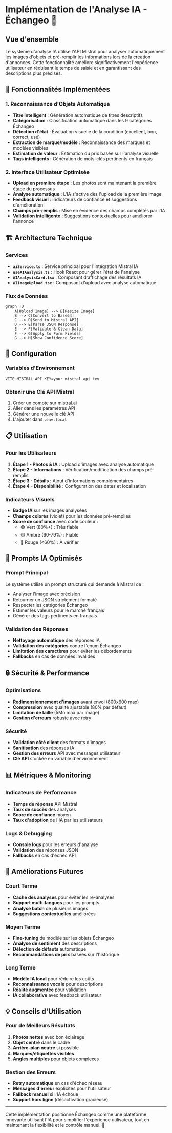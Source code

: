 # Implémentation de l'Analyse IA - Échangeo 🤖

## Vue d'ensemble

Le système d'analyse IA utilise l'API Mistral pour analyser automatiquement les images d'objets et pré-remplir les informations lors de la création d'annonces. Cette fonctionnalité améliore significativement l'expérience utilisateur en réduisant le temps de saisie et en garantissant des descriptions plus précises.

## 🚀 Fonctionnalités Implémentées

### 1. **Reconnaissance d'Objets Automatique**
- **Titre intelligent** : Génération automatique de titres descriptifs
- **Catégorisation** : Classification automatique dans les 9 catégories Échangeo
- **Détection d'état** : Évaluation visuelle de la condition (excellent, bon, correct, usé)
- **Extraction de marque/modèle** : Reconnaissance des marques et modèles visibles
- **Estimation de valeur** : Estimation du prix basée sur l'analyse visuelle
- **Tags intelligents** : Génération de mots-clés pertinents en français

### 2. **Interface Utilisateur Optimisée**
- **Upload en première étape** : Les photos sont maintenant la première étape du processus
- **Analyse automatique** : L'IA s'active dès l'upload de la première image
- **Feedback visuel** : Indicateurs de confiance et suggestions d'amélioration
- **Champs pré-remplis** : Mise en évidence des champs complétés par l'IA
- **Validation intelligente** : Suggestions contextuelles pour améliorer l'annonce

## 🏗️ Architecture Technique

### Services
- **`aiService.ts`** : Service principal pour l'intégration Mistral IA
- **`useAIAnalysis.ts`** : Hook React pour gérer l'état de l'analyse
- **`AIAnalysisCard.tsx`** : Composant d'affichage des résultats IA
- **`AIImageUpload.tsx`** : Composant d'upload avec analyse automatique

### Flux de Données
```mermaid
graph TD
    A[Upload Image] --> B[Resize Image]
    B --> C[Convert to Base64]
    C --> D[Send to Mistral API]
    D --> E[Parse JSON Response]
    E --> F[Validate & Clean Data]
    F --> G[Apply to Form Fields]
    G --> H[Show Confidence Score]
```

## 🔧 Configuration

### Variables d'Environnement
```env
VITE_MISTRAL_API_KEY=your_mistral_api_key
```

### Obtenir une Clé API Mistral
1. Créer un compte sur [mistral.ai](https://mistral.ai)
2. Aller dans les paramètres API
3. Générer une nouvelle clé API
4. L'ajouter dans `.env.local`

## 📋 Utilisation

### Pour les Utilisateurs
1. **Étape 1 - Photos & IA** : Upload d'images avec analyse automatique
2. **Étape 2 - Informations** : Vérification/modification des champs pré-remplis
3. **Étape 3 - Détails** : Ajout d'informations complémentaires
4. **Étape 4 - Disponibilité** : Configuration des dates et localisation

### Indicateurs Visuels
- **Badge IA** sur les images analysées
- **Champs colorés** (violet) pour les données pré-remplies
- **Score de confiance** avec code couleur :
  - 🟢 Vert (80%+) : Très fiable
  - 🟡 Ambre (60-79%) : Fiable
  - 🔴 Rouge (<60%) : À vérifier

## 🎯 Prompts IA Optimisés

### Prompt Principal
Le système utilise un prompt structuré qui demande à Mistral de :
- Analyser l'image avec précision
- Retourner un JSON strictement formaté
- Respecter les catégories Échangeo
- Estimer les valeurs pour le marché français
- Générer des tags pertinents en français

### Validation des Réponses
- **Nettoyage automatique** des réponses IA
- **Validation des catégories** contre l'enum Échangeo
- **Limitation des caractères** pour éviter les débordements
- **Fallbacks** en cas de données invalides

## 🔒 Sécurité & Performance

### Optimisations
- **Redimensionnement d'images** avant envoi (800x600 max)
- **Compression** avec qualité ajustable (80% par défaut)
- **Limitation de taille** (5Mo max par image)
- **Gestion d'erreurs** robuste avec retry

### Sécurité
- **Validation côté client** des formats d'images
- **Sanitisation** des réponses IA
- **Gestion des erreurs** API avec messages utilisateur
- **Clé API** stockée en variable d'environnement

## 📊 Métriques & Monitoring

### Indicateurs de Performance
- **Temps de réponse** API Mistral
- **Taux de succès** des analyses
- **Score de confiance** moyen
- **Taux d'adoption** de l'IA par les utilisateurs

### Logs & Debugging
- **Console logs** pour les erreurs d'analyse
- **Validation** des réponses JSON
- **Fallbacks** en cas d'échec API

## 🚀 Améliorations Futures

### Court Terme
- **Cache des analyses** pour éviter les re-analyses
- **Support multi-langues** pour les prompts
- **Analyse batch** de plusieurs images
- **Suggestions contextuelles** améliorées

### Moyen Terme
- **Fine-tuning** du modèle sur les objets Échangeo
- **Analyse de sentiment** des descriptions
- **Détection de défauts** automatique
- **Recommandations de prix** basées sur l'historique

### Long Terme
- **Modèle IA local** pour réduire les coûts
- **Reconnaissance vocale** pour descriptions
- **Réalité augmentée** pour validation
- **IA collaborative** avec feedback utilisateur

## 💡 Conseils d'Utilisation

### Pour de Meilleurs Résultats
1. **Photos nettes** avec bon éclairage
2. **Objet centré** dans le cadre
3. **Arrière-plan neutre** si possible
4. **Marques/étiquettes visibles**
5. **Angles multiples** pour objets complexes

### Gestion des Erreurs
- **Retry automatique** en cas d'échec réseau
- **Messages d'erreur** explicites pour l'utilisateur
- **Fallback manuel** si l'IA échoue
- **Support hors ligne** (désactivation gracieuse)

---

Cette implémentation positionne Échangeo comme une plateforme innovante utilisant l'IA pour simplifier l'expérience utilisateur, tout en maintenant la flexibilité et le contrôle manuel. 🎯
